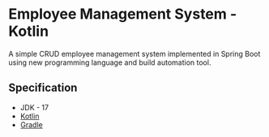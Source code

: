 # Employee Management System - Kotlin

A simple CRUD employee management system implemented in Spring Boot using new programming language and build automation tool.

## Specification

- JDK - 17
- [Kotlin](https://kotlinlang.org/)
- [Gradle](https://gradle.org/)